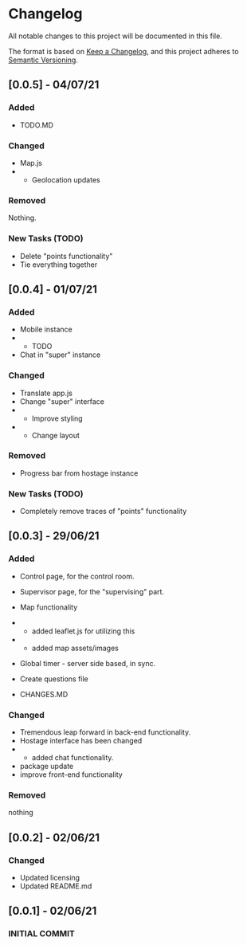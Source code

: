 # Changelog
All notable changes to this project will be documented in this file.

The format is based on [Keep a Changelog](https://keepachangelog.com/en/1.0.0/),
and this project adheres to [Semantic Versioning](https://semver.org/spec/v2.0.0.html).

## [0.0.5] - 04/07/21
### Added
- TODO.MD

### Changed
- Map.js
- - Geolocation updates

### Removed
Nothing.

### New Tasks (TODO)
-  Delete "points functionality"
- Tie everything together

## [0.0.4] - 01/07/21
### Added
- Mobile instance
- - TODO
- Chat in "super" instance

### Changed
- Translate app.js
- Change "super" interface
- - Improve styling
- - Change layout

### Removed
- Progress bar from hostage instance

### New Tasks (TODO)
- Completely remove traces of "points" functionality

## [0.0.3] - 29/06/21
### Added
- Control page, for the control room.
- Supervisor page, for the "supervising" part.
- Map functionality
- - added leaflet.js for utilizing this
- - added map assets/images
- Global timer - server side based, in sync.
- Create questions file

- CHANGES.MD

### Changed
- Tremendous leap forward in back-end functionality.
- Hostage interface has been changed
- - added chat functionality.
- package update
- improve front-end functionality

### Removed
nothing

## [0.0.2] - 02/06/21
### Changed
- Updated licensing
- Updated README.md

## [0.0.1] - 02/06/21
### INITIAL COMMIT